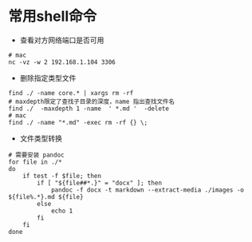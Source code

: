 # 常用shell命令

- 查看对方网络端口是否可用
```shell
# mac
nc -vz -w 2 192.168.1.104 3306
```

- 删除指定类型文件
```shell
find ./ -name core.* | xargs rm -rf
# maxdepth限定了查找子目录的深度，name 指出查找文件名
find ./  -maxdepth 1 -name  ' *.md '  -delete
# mac
find ./ -name "*.md" -exec rm -rf {} \;
```

- 文件类型转换
```shell
# 需要安装 pandoc
for file in ./*
do
    if test -f $file; then
        if [ "${file##*.}" = "docx" ]; then 
            pandoc -f docx -t markdown --extract-media ./images -o ${file%.*}.md ${file}
        else
            echo 1
        fi
    fi
done

```